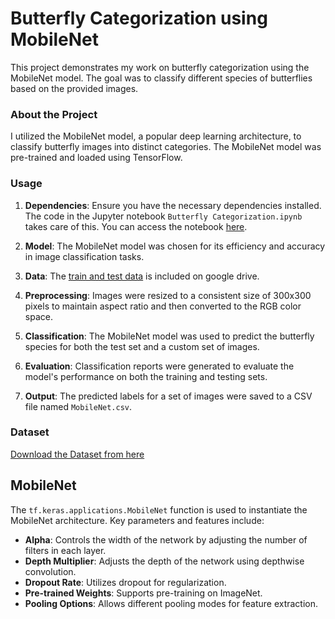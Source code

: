 # Butterfly Categorization using MobileNet

This project demonstrates my work on butterfly categorization using the MobileNet model. The goal was to classify different species of butterflies based on the provided images.

### About the Project

I utilized the MobileNet model, a popular deep learning architecture, to classify butterfly images into distinct categories. The MobileNet model was pre-trained and loaded using TensorFlow.

### Usage

1. **Dependencies**: Ensure you have the necessary dependencies installed. The code in the Jupyter notebook `Butterfly Categorization.ipynb` takes care of this. You can access the notebook [here](https://colab.research.google.com/drive/1ISpPnj4BBvvoZwddzEFwaQoASu_40vWD).

2. **Model**: The MobileNet model was chosen for its efficiency and accuracy in image classification tasks.

3. **Data**: The [train and test data](https://drive.google.com/drive/folders/1HuA3vjxzOfNKhiYxFt0HfUZQkaoeY0yk?usp=sharing) is included on google drive. 

4. **Preprocessing**: Images were resized to a consistent size of 300x300 pixels to maintain aspect ratio and then converted to the RGB color space.

5. **Classification**: The MobileNet model was used to predict the butterfly species for both the test set and a custom set of images.

6. **Evaluation**: Classification reports were generated to evaluate the model's performance on both the training and testing sets.

7. **Output**: The predicted labels for a set of images were saved to a CSV file named `MobileNet.csv`.

### Dataset

[Download the Dataset from here](https://drive.google.com/drive/folders/1HuA3vjxzOfNKhiYxFt0HfUZQkaoeY0yk?usp=sharing)


## MobileNet

The `tf.keras.applications.MobileNet` function is used to instantiate the MobileNet architecture. Key parameters and features include:

- **Alpha**: Controls the width of the network by adjusting the number of filters in each layer.
- **Depth Multiplier**: Adjusts the depth of the network using depthwise convolution.
- **Dropout Rate**: Utilizes dropout for regularization.
- **Pre-trained Weights**: Supports pre-training on ImageNet.
- **Pooling Options**: Allows different pooling modes for feature extraction.

